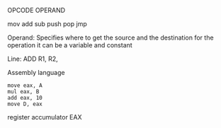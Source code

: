 OPCODE
OPERAND

mov
add
sub
push
pop
jmp

Operand: Specifies where to get the source and the destination for the operation
it can be a variable and constant

Line: ADD R1, R2, 

Assembly language

```
move eax, A
mul eax, B
add eax, 10
move D, eax
```

register accumulator
EAX
